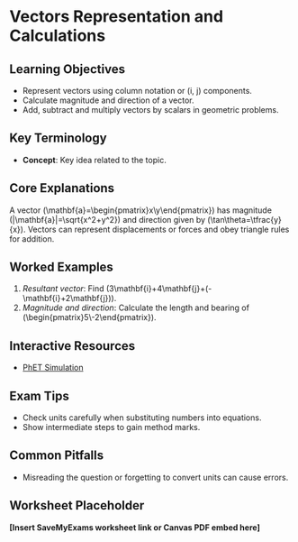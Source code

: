 # Vectors Representation and Calculations

## Learning Objectives
- Represent vectors using column notation or \(i, j\) components.
- Calculate magnitude and direction of a vector.
- Add, subtract and multiply vectors by scalars in geometric problems.

## Key Terminology
- **Concept**: Key idea related to the topic.

## Core Explanations
A vector \(\mathbf{a}=\begin{pmatrix}x\\y\end{pmatrix}\) has magnitude \(|\mathbf{a}|=\sqrt{x^2+y^2}\) and direction given by \(\tan\theta=\tfrac{y}{x}\).  Vectors can represent displacements or forces and obey triangle rules for addition.

## Worked Examples
1. *Resultant vector*: Find \(3\mathbf{i}+4\mathbf{j}+(-\mathbf{i}+2\mathbf{j})\).
2. *Magnitude and direction*: Calculate the length and bearing of \(\begin{pmatrix}5\\-2\end{pmatrix}\).

## Interactive Resources
- [PhET Simulation](https://phet.colorado.edu/)

## Exam Tips
- Check units carefully when substituting numbers into equations.
- Show intermediate steps to gain method marks.

## Common Pitfalls
- Misreading the question or forgetting to convert units can cause errors.

## Worksheet Placeholder
**[Insert SaveMyExams worksheet link or Canvas PDF embed here]**
